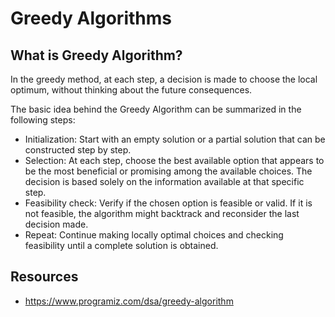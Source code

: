 # Greedy Algorithms

## What is Greedy Algorithm?
In the greedy method, at each step, a decision is made to choose the local optimum, without thinking about the future consequences.

The basic idea behind the Greedy Algorithm can be summarized in the following steps:
- Initialization: Start with an empty solution or a partial solution that can be constructed step by step.
- Selection: At each step, choose the best available option that appears to be the most beneficial or promising among the available choices. The decision is based solely on the information available at that specific step.
- Feasibility check: Verify if the chosen option is feasible or valid. If it is not feasible, the algorithm might backtrack and reconsider the last decision made.
- Repeat: Continue making locally optimal choices and checking feasibility until a complete solution is obtained.

## Resources
- https://www.programiz.com/dsa/greedy-algorithm

